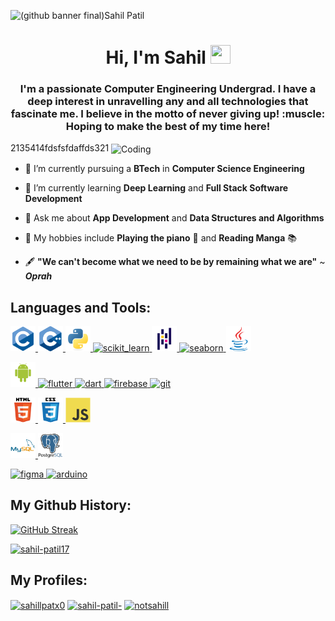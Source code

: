 
![(github banner final)Sahil Patil](https://github.com/sahil-patil17/sahil-patil17/assets/97554096/0e8159b5-1597-42a2-8e6f-4f00fcae4114)

<h1 align="center">Hi, I'm Sahil   <img src = "https://github.com/sahil-patil17/sahil-patil17/assets/97554096/3c225505-f338-40f1-bebc-13b1a34883f1" height = 29.98 width="32"> 
</h1>
<h3 align="center">I'm a passionate Computer Engineering Undergrad. I have a deep interest in unravelling any and all technologies that fascinate me. I believe in the motto of never giving up! :muscle: Hoping to make the best of my time here!</h3> 2135414fdsfsfdaffds321

<img align="center" alt="Coding" height="370" width="1000" src="https://forum.level1techs.com/uploads/default/original/3X/3/3/33bb2abd486ea3909d7346bb2296e420a6d819c8.gif">

- 💼 I’m currently pursuing a **BTech** in **Computer Science Engineering**

- 🌱 I’m currently learning **Deep Learning** and **Full Stack Software Development**

- 💬 Ask me about **App Development** and **Data Structures and Algorithms**

- 🎲 My hobbies include **Playing the piano** 🎹 and **Reading Manga** 📚

- 🖋️ **"We can't become what we need to be by remaining what we are"** ~ ***Oprah***


<h2 align="left">Languages and Tools:</h2>
<p align="left"> 
  <a href="https://www.cprogramming.com/" target="_blank" rel="noreferrer"> <img src="https://raw.githubusercontent.com/devicons/devicon/master/icons/c/c-original.svg" alt="c" width="40" height="40"/> </a>
  <a href="https://www.w3schools.com/cpp/" target="_blank" rel="noreferrer"> <img src="https://raw.githubusercontent.com/devicons/devicon/master/icons/cplusplus/cplusplus-original.svg" alt="cplusplus" width="40" height="40"/> </a>
 <a href="https://www.python.org" target="_blank" rel="noreferrer"> <img src="https://raw.githubusercontent.com/devicons/devicon/master/icons/python/python-original.svg" alt="python" width="40" height="40"/> </a>
  <a href="https://scikit-learn.org/" target="_blank" rel="noreferrer"> <img src="https://upload.wikimedia.org/wikipedia/commons/0/05/Scikit_learn_logo_small.svg" alt="scikit_learn" width="40" height="40"/> </a>
  <a href="https://pandas.pydata.org/" target="_blank" rel="noreferrer"> <img src="https://raw.githubusercontent.com/devicons/devicon/2ae2a900d2f041da66e950e4d48052658d850630/icons/pandas/pandas-original.svg" alt="pandas" width="40" height="40"/> </a>
  <a href="https://seaborn.pydata.org/" target="_blank" rel="noreferrer"> <img src="https://seaborn.pydata.org/_images/logo-mark-lightbg.svg" alt="seaborn" width="40" height="40"/> </a>
  <a href="https://www.java.com" target="_blank" rel="noreferrer"> <img src="https://raw.githubusercontent.com/devicons/devicon/master/icons/java/java-original.svg" alt="java" width="40" height="40"/> </a>

<a href="https://developer.android.com" target="_blank" rel="noreferrer"> <img src="https://raw.githubusercontent.com/devicons/devicon/master/icons/android/android-original-wordmark.svg" alt="android" width="40" height="40"/> </a>
<a href="https://flutter.dev" target="_blank" rel="noreferrer"> <img src="https://www.vectorlogo.zone/logos/flutterio/flutterio-icon.svg" alt="flutter" width="40" height="40"/> </a> 
<a href="https://dart.dev" target="_blank" rel="noreferrer"> <img src="https://www.vectorlogo.zone/logos/dartlang/dartlang-icon.svg" alt="dart" width="40" height="40"/> </a>
<a href="https://firebase.google.com/" target="_blank" rel="noreferrer"> <img src="https://www.vectorlogo.zone/logos/firebase/firebase-icon.svg" alt="firebase" width="40" height="40"/> </a>  <a href="https://git-scm.com/" target="_blank" rel="noreferrer"> <img src="https://www.vectorlogo.zone/logos/git-scm/git-scm-icon.svg" alt="git" width="40" height="40"/> </a>  
  
<a href="https://www.w3.org/html/" target="_blank" rel="noreferrer"> <img src="https://raw.githubusercontent.com/devicons/devicon/master/icons/html5/html5-original-wordmark.svg" alt="html5" width="40" height="40"/> </a> 
<a href="https://www.w3schools.com/css/" target="_blank" rel="noreferrer"> <img src="https://raw.githubusercontent.com/devicons/devicon/master/icons/css3/css3-original-wordmark.svg" alt="css3" width="40" height="40"/> </a> <a href="https://developer.mozilla.org/en-US/docs/Web/JavaScript" target="_blank" rel="noreferrer"> <img src="https://raw.githubusercontent.com/devicons/devicon/master/icons/javascript/javascript-original.svg" alt="javascript" width="40" height="40"/> </a>
 
<a href="https://www.mysql.com/" target="_blank" rel="noreferrer"> <img src="https://raw.githubusercontent.com/devicons/devicon/master/icons/mysql/mysql-original-wordmark.svg" alt="mysql" width="40" height="40"/> </a>
<a href="https://www.postgresql.org" target="_blank" rel="noreferrer"> <img src="https://raw.githubusercontent.com/devicons/devicon/master/icons/postgresql/postgresql-original-wordmark.svg" alt="postgresql" width="40" height="40"/> </a>

<a href="https://www.figma.com/" target="_blank" rel="noreferrer"> <img src="https://www.vectorlogo.zone/logos/figma/figma-icon.svg" alt="figma" width="40" height="40"/> </a> <a href="https://www.arduino.cc/" target="_blank" rel="noreferrer"> <img src="https://cdn.worldvectorlogo.com/logos/arduino-1.svg" alt="arduino" width="40" height="40"/> </a>    </p>

<h2 align="left">My Github History:</h2>

[![GitHub Streak](https://streak-stats.demolab.com?user=sahil-patil17&theme=dracula&hide_border=true&border_radius=7&card_width=800)](https://git.io/streak-stats)

<p align="left"> <a href="https://github.com/ryo-ma/github-profile-trophy"><img src="https://github-profile-trophy.vercel.app/?username=sahil-patil17" alt="sahil-patil17" /></a> </p>

<h2 align="left">My Profiles:</h2>
<p align="left">
  <a href="https://www.leetcode.com/sahillpatx0" target="blank"><img align="center" src="https://raw.githubusercontent.com/rahuldkjain/github-profile-readme-generator/master/src/images/icons/Social/leet-code.svg" alt="sahillpatx0" height="30" width="40" /></a>
<a href="https://linkedin.com/in/sahil-patil-" target="blank"><img align="center" src="https://raw.githubusercontent.com/rahuldkjain/github-profile-readme-generator/master/src/images/icons/Social/linked-in-alt.svg" alt="sahil-patil-" height="30" width="40" /></a>
<a href="https://instagram.com/notsahill" target="blank"><img align="center" src="https://raw.githubusercontent.com/rahuldkjain/github-profile-readme-generator/master/src/images/icons/Social/instagram.svg" alt="notsahill" height="30" width="40" /></a>

</p>
